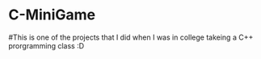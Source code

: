 # C-MiniGame

#This is one of the projects that I did when I was in college takeing a C++ prorgramming class :D
